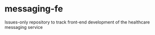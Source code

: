 # messaging-fe
Issues-only repository to track front-end development of the healthcare messaging service
